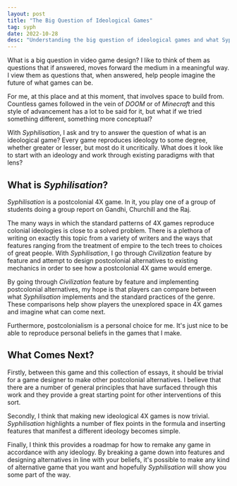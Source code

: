 ```yaml
---
layout: post
title: "The Big Question of Ideological Games"
tag: syph
date: 2022-10-28
desc: "Understanding the big question of ideological games and what Syphilisation does in the space."
---
```


What is a big question in video game design? I like to think of them as questions that if answered, moves forward the medium in a meaningful way. I view them as questions that, when answered, help people imagine the future of what games can be.

For me, at this place and at this moment, that involves space to build from. Countless games followed in the vein of *DOOM* or of *Minecraft* and this style of advancement has a lot to be said for it, but what if we tried something different, something more conceptual?

With *Syphilisation*, I ask and try to answer the question of what is an ideological game? Every game reproduces ideology to some degree, whether greater or lesser, but most do it uncritically. What does it look like to start with an ideology and work through existing paradigms with that lens?

## What is *Syphilisation*?

*Syphilisation* is a postcolonial 4X game. In it, you play one of a group of students doing a group report on Gandhi, Churchill and the Raj. 

The many ways in which the standard patterns of 4X games reproduce colonial ideologies is close to a solved problem. There is a plethora of writing on exactly this topic from a variety of writers and the ways that features ranging from the treatment of empire to the tech trees to choices of great people. With *Syphilisation*, I go through *Civilization* feature by feature and attempt to design postcolonial alternatives to existing mechanics in order to see how a postcolonial 4X game would emerge.

By going through *Civilization* feature by feature and implementing postcolonial alternatives, my hope is that players can compare between what *Syphilisation* implements and the standard practices of the genre. These comparisons help show players the unexplored space in 4X games and imagine what can come next.

Furthermore, postcolonialism is a personal choice for me. It's just nice to be able to reproduce personal beliefs in the games that I make.

## What Comes Next?

Firstly, between this game and this collection of essays, it should be trivial for a game designer to make other postcolonial alternatives. I believe that there are a number of general principles that have surfaced through this work and they provide a great starting point for other interventions of this sort.

Secondly, I think that making new ideological 4X games is now trivial. *Syphilisation* highlights a number of flex points in the formula and inserting features that manifest a different ideology becomes simple.

Finally, I think this provides a roadmap for how to remake any game in accordance with any ideology. By breaking a game down into features and designing alternatives in line with your beliefs, it's possible to make any kind of alternative game that you want and hopefully *Syphilisation* will show you some part of the way.
